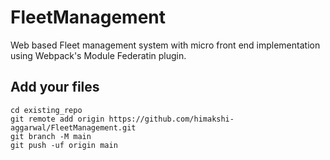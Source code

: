 # FleetManagement

Web based Fleet management system with micro front end implementation using Webpack's Module Federatin plugin.

## Add your files

```
cd existing_repo
git remote add origin https://github.com/himakshi-aggarwal/FleetManagement.git
git branch -M main
git push -uf origin main
```
